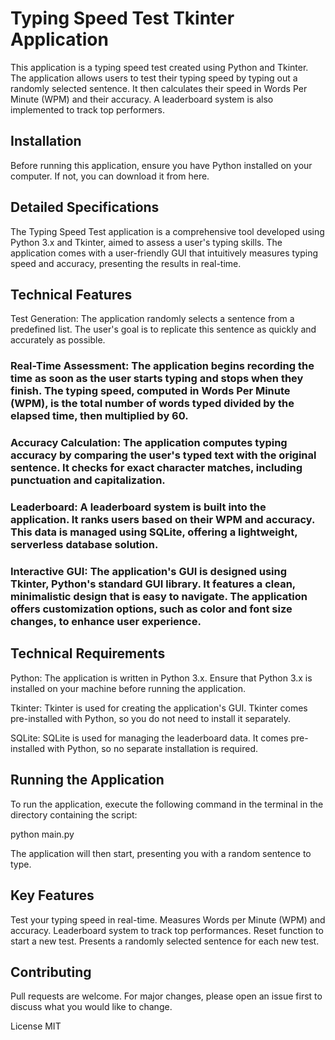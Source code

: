 

# Typing Speed Test Tkinter Application
This application is a typing speed test created using Python and Tkinter. The application allows users to test their typing speed by typing out a randomly selected sentence. It then calculates their speed in Words Per Minute (WPM) and their accuracy. A leaderboard system is also implemented to track top performers.

## Installation
Before running this application, ensure you have Python installed on your computer. If not, you can download it from here.

## Detailed Specifications
The Typing Speed Test application is a comprehensive tool developed using Python 3.x and Tkinter, aimed to assess a user's typing skills. The application comes with a user-friendly GUI that intuitively measures typing speed and accuracy, presenting the results in real-time.

## Technical Features
Test Generation: The application randomly selects a sentence from a predefined list. The user's goal is to replicate this sentence as quickly and accurately as possible.

### Real-Time Assessment: The application begins recording the time as soon as the user starts typing and stops when they finish. The typing speed, computed in Words Per Minute (WPM), is the total number of words typed divided by the elapsed time, then multiplied by 60.

### Accuracy Calculation: The application computes typing accuracy by comparing the user's typed text with the original sentence. It checks for exact character matches, including punctuation and capitalization.

### Leaderboard: A leaderboard system is built into the application. It ranks users based on their WPM and accuracy. This data is managed using SQLite, offering a lightweight, serverless database solution.

### Interactive GUI: The application's GUI is designed using Tkinter, Python's standard GUI library. It features a clean, minimalistic design that is easy to navigate. The application offers customization options, such as color and font size changes, to enhance user experience.

## Technical Requirements
Python: The application is written in Python 3.x. Ensure that Python 3.x is installed on your machine before running the application.

Tkinter: Tkinter is used for creating the application's GUI. Tkinter comes pre-installed with Python, so you do not need to install it separately.

SQLite: SQLite is used for managing the leaderboard data. It comes pre-installed with Python, so no separate installation is required.

## Running the Application
To run the application, execute the following command in the terminal in the directory containing the script:

python main.py

The application will then start, presenting you with a random sentence to type.

## Key Features
Test your typing speed in real-time.
Measures Words per Minute (WPM) and accuracy.
Leaderboard system to track top performances.
Reset function to start a new test.
Presents a randomly selected sentence for each new test.

## Contributing
Pull requests are welcome. For major changes, please open an issue first to discuss what you would like to change.

License
MIT
